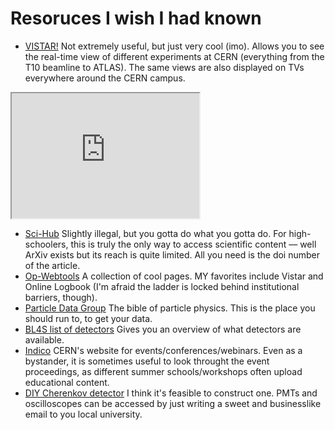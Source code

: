 # Resoruces I wish I had known

- [VISTAR!](https://op-webtools.web.cern.ch/vistar/) Not extremely useful, but just very cool (imo). Allows you to see the real-time view of different experiments at CERN (everything from the T10 beamline to ATLAS). The same views are also displayed on TVs everywhere around the CERN campus.
<iframe src="https://op-webtools.web.cern.ch/vistar/" style="height:200px;width:300px;" title=""></iframe>

- [Sci-Hub](https://www.sci-hub.ru/) Slightly illegal, but you gotta do what you gotta do. For high-schoolers, this is truly the only way to access scientific content –– well ArXiv exists but its reach is quite limited. All you need is the doi number of the article.
- [Op-Webtools](https://op-webtools.web.cern.ch/) A collection of cool pages. MY favorites include Vistar and Online Logbook (I'm afraid the ladder is locked behind institutional barriers, though).
- [Particle Data Group](https://pdg.lbl.gov/index.html) The bible of particle physics. This is the place you should run to, to get your data.
- [BL4S list of detectors](https://beamline-for-schools.web.cern.ch/sites/default/files/Beams_Detectors__BL4S2025.pdf) Gives you an overview of what detectors are available.
- [Indico](https://indico.cern.ch/) CERN's website for events/conferences/webinars. Even as a bystander, it is sometimes useful to look throught the event proceedings, as different summer schools/workshops often upload educational content.
- [DIY Cherenkov detector](https://physicsopenlab.org/2016/04/24/diy-cherenkov-detector/) I think it's feasible to construct one. PMTs and oscilloscopes can be accessed by just writing a sweet and businesslike email to you local university.
